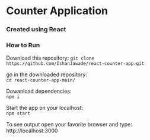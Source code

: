 # Counter Application 
### Created using React

### How to Run 

Download this repository:
`git clone https://github.com/IshanJawade/react-counter-app.git`

go in the downloaded repository:\
`cd react-counter-app-main/`

Dowanload dependencies:\
`npm i `

Start the app on your localhost:\
`npm start`

To see output open your favorite browser and type:\
http://localhost:3000
